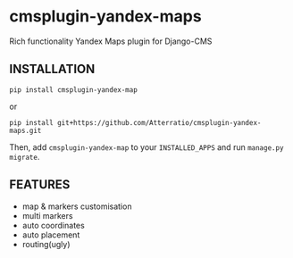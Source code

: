 # cmsplugin-yandex-maps
Rich functionality Yandex Maps plugin for Django-CMS

## INSTALLATION

`pip install cmsplugin-yandex-map`

or

`pip install git+https://github.com/Atterratio/cmsplugin-yandex-maps.git`

Then, add `cmsplugin-yandex-map` to your `INSTALLED_APPS` and run `manage.py migrate`.

## FEATURES
* map & markers customisation
* multi markers
* auto coordinates
* auto placement
* routing(ugly)
